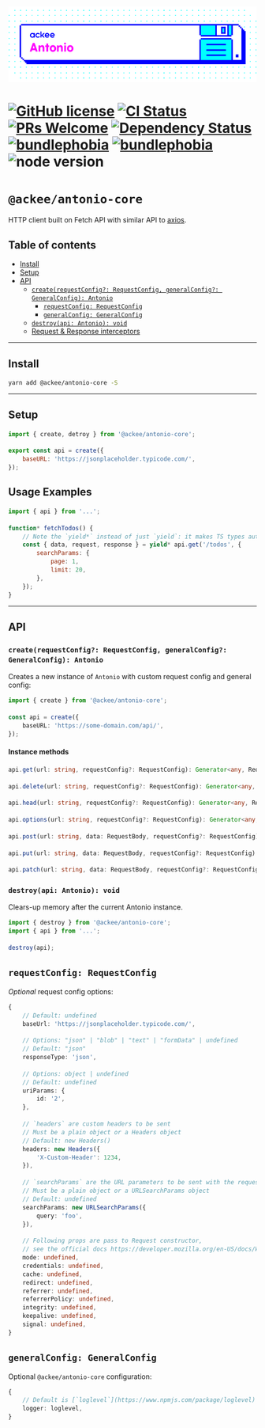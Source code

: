 ![ackee|Antonio](/assets/ackee_git_frontend_antonio.png)

# [![GitHub license](https://img.shields.io/badge/license-MIT-blue.svg)](https://github.com/AckeeCZ/antonio/blob/master/LICENSE) [![CI Status](https://img.shields.io/travis/com/AckeeCZ/antonio.svg?style=flat)](https://travis-ci.com/AckeeCZ/antonio) [![PRs Welcome](https://img.shields.io/badge/PRs-welcome-brightgreen.svg)](https://reactjs.org/docs/how-to-contribute.html#your-first-pull-request) [![Dependency Status](https://img.shields.io/david/AckeeCZ/antonio.svg?style=flat-square)](https://david-dm.org/AckeeCZ/antonio) [![bundlephobia](https://flat.badgen.net/bundlephobia/min/@ackee/antonio-core)](https://bundlephobia.com/result?p=@ackee/antonio-core) [![bundlephobia](https://flat.badgen.net/bundlephobia/minzip/@ackee/antonio-core)](https://bundlephobia.com/result?p=@ackee/antonio-core) ![node version](https://img.shields.io/node/v/@ackee/antonio-core)

# `@ackee/antonio-core`

HTTP client built on Fetch API with similar API to [axios](https://github.com/axios/axios).

## Table of contents

-   [Install](#install)
-   [Setup](#setup)
-   [API](#api)
    -   [`create(requestConfig?: RequestConfig, generalConfig?: GeneralConfig): Antonio`](#api-create)
        -   [`requestConfig: RequestConfig`](#api-request-config)
        -   [`generalConfig: GeneralConfig`](#api-general-config)
    -   [`destroy(api: Antonio): void`](#api-destroy)
    -   [Request & Response interceptors](./docs/interceptors.md)

---

## <a name="install"></a>Install

```bash
yarn add @ackee/antonio-core -S
```

---

## <a name="setup"></a>Setup

```js
import { create, detroy } from '@ackee/antonio-core';

export const api = create({
    baseURL: 'https://jsonplaceholder.typicode.com/',
});
```

## Usage Examples

```js
import { api } from '...';

function* fetchTodos() {
    // Note the `yield*` instead of just `yield`: it makes TS types auto-completion work
    const { data, request, response } = yield* api.get('/todos', {
        searchParams: {
            page: 1,
            limit: 20,
        },
    });
}
```

---

## <a name="api"></a>API

### <a name="api-create"></a>`create(requestConfig?: RequestConfig, generalConfig?: GeneralConfig): Antonio`

Creates a new instance of `Antonio` with custom request config and general config:

```ts
import { create } from '@ackee/antonio-core';

const api = create({
    baseURL: 'https://some-domain.com/api/',
});
```

#### Instance methods

```ts
api.get(url: string, requestConfig?: RequestConfig): Generator<any, RequestResult>

api.delete(url: string, requestConfig?: RequestConfig): Generator<any, RequestResult>

api.head(url: string, requestConfig?: RequestConfig): Generator<any, RequestResult>

api.options(url: string, requestConfig?: RequestConfig): Generator<any, RequestResult>

api.post(url: string, data: RequestBody, requestConfig?: RequestConfig): Generator<any, RequestResult>

api.put(url: string, data: RequestBody, requestConfig?: RequestConfig): Generator<any, RequestResult>

api.patch(url: string, data: RequestBody, requestConfig?: RequestConfig): Generator<any, RequestResult>
```

### <a name="api-destroy"></a>`destroy(api: Antonio): void`

Clears-up memory after the current Antonio instance.

```ts
import { destroy } from '@ackee/antonio-core';
import { api } from '...';

destroy(api);
```

## <a name="api-request-config"></a>`requestConfig: RequestConfig`

_Optional_ request config options:

```ts
{
    // Default: undefined
    baseUrl: 'https://jsonplaceholder.typicode.com/',

    // Options: "json" | "blob" | "text" | "formData" | undefined
    // Default: "json"
    responseType: 'json',

    // Options: object | undefined
    // Default: undefined
    uriParams: {
        id: '2',
    },

    // `headers` are custom headers to be sent
    // Must be a plain object or a Headers object
    // Default: new Headers()
    headers: new Headers({
        'X-Custom-Header': 1234,
    }),

    // `searchParams` are the URL parameters to be sent with the request
    // Must be a plain object or a URLSearchParams object
    // Default: undefined
    searchParams: new URLSearchParams({
        query: 'foo',
    }),

    // Following props are pass to Request constructor,
    // see the official docs https://developer.mozilla.org/en-US/docs/Web/API/Request/Request
    mode: undefined,
    credentials: undefined,
    cache: undefined,
    redirect: undefined,
    referrer: undefined,
    referrerPolicy: undefined,
    integrity: undefined,
    keepalive: undefined,
    signal: undefined,
}
```

## <a name="api-general-config"></a>`generalConfig: GeneralConfig`

Optional `@ackee/antonio-core` configuration:

```ts
{
    // Default is [`loglevel`](https://www.npmjs.com/package/loglevel)
    logger: loglevel,
}
```
